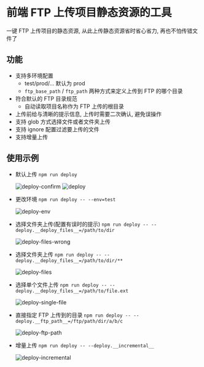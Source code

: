 # 前端 FTP 上传项目静态资源的工具

一键 FTP 上传项目的静态资源, 从此上传静态资源省时省心省力, 再也不怕传错文件了

## 功能

* 支持多环境配置
  * test/prod/... 默认为 prod
  * `ftp_base_path` / `ftp_path` 两种方式来定义上传到 FTP 的哪个目录
* 符合默认的 FTP 目录规范
  * 自动读取项目名称作为 FTP 上传的根目录
* 上传前给与清晰的提示信息, 上传时需要二次确认, 避免误操作
* 支持 glob 方式选择文件或者文件夹上传
* 支持 ignore 配置过滤要上传的文件
* 支持增量上传

## 使用示例

* 默认上传 `npm run deploy`

  ![deploy-confirm](https://github.com/ufologist/fe-common-build/blob/master/snapshoot/deploy-confirm.png?raw=true)
  ![deploy](https://github.com/ufologist/fe-common-build/blob/master/snapshoot/deploy.png?raw=true)
* 更改环境 `npm run deploy -- --env=test`

  ![deploy-env](https://github.com/ufologist/fe-common-build/blob/master/snapshoot/deploy-env.png?raw=true)
* 选择文件夹上传(配置有误时的提示) `npm run deploy -- --deploy.__deploy_files__=/path/to/dir`

  ![deploy-files-wrong](https://github.com/ufologist/fe-common-build/blob/master/snapshoot/deploy-files-wrong.png?raw=true)
* 选择文件夹上传 `npm run deploy -- --deploy.__deploy_files__=/path/to/dir/**`

  ![deploy-files](https://github.com/ufologist/fe-common-build/blob/master/snapshoot/deploy-files.png?raw=true)
* 选择单个文件上传 `npm run deploy -- --deploy.__deploy_files__=/path/to/file.ext`

  ![deploy-single-file](https://github.com/ufologist/fe-common-build/blob/master/snapshoot/deploy-single-file.png?raw=true)
* 直接指定 FTP 上传到的目录 `npm run deploy -- --deploy.__ftp_path__=/ftp/path/dir/a/b/c`

  ![deploy-ftp-path](https://github.com/ufologist/fe-common-build/blob/master/snapshoot/deploy-ftp-path.png?raw=true)
* 增量上传 `npm run deploy -- --deploy.__incremental__`

  ![deploy-incremental](https://github.com/ufologist/fe-common-build/blob/master/snapshoot/deploy-incremental.png?raw=true)